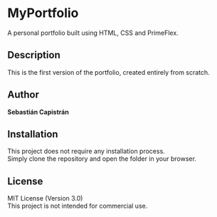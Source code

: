 # MyPortfolio

A personal portfolio built using HTML, CSS and PrimeFlex.

## Description

This is the first version of the portfolio, created entirely from scratch.

## Author

**Sebastián Capistrán**

## Installation

This project does not require any installation process.  
Simply clone the repository and open the folder in your browser.

## License

MIT License (Version 3.0)  
This project is not intended for commercial use.

